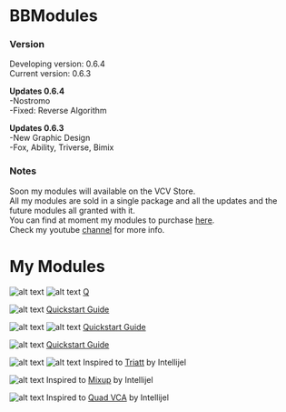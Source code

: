 # BBModules

### Version
Developing version: 0.6.4 <br>
Current version: 0.6.3 <br>

<b>Updates 0.6.4</b><br>
-Nostromo<br>
-Fixed: Reverse Algorithm

<b>Updates 0.6.3</b><br>
-New Graphic Design<br>
-Fox, Ability, Triverse, Bimix

### Notes
Soon my modules will available on the VCV Store.<br>
All my modules are sold in a single package and all the updates and the future modules all granted with it.<br>
You can find at moment my modules to purchase <a href="https://gumroad.com/bbmodules">here</a>.<br>
Check my youtube <a href="https://www.youtube.com/channel/UCr-XgZjigmCxKmNMk75pRYQ?view_as=subscriber">channel</a> for more info.

# My Modules

![alt text](img/complexoscillator.png)
![alt text](img/comenu.png)
<a href="/QSG/complexoscillator/readme.md">Q</a><br>

![alt text](img/nostromo.png)
<a href="">Quickstart Guide</a><br>

![alt text](img/fox.png)
![alt text](img/foxmenu.png)
<a href="/QSG/fox/readme.md">Quickstart Guide</a><br>

![alt text](img/ability.png)
<a href="/QSG/ability/readme.md">Quickstart Guide</a><br>

![alt text](img/triverse.png)
![alt text](img/triversemenu.png)
Inspired to <a href="https://intellijel.com/shop/eurorack/triatt/">Triatt</a> by Intellijel<br>

![alt text](img/bimix.png)
Inspired to <a href="https://intellijel.com/shop/eurorack/mixup/">Mixup</a> by Intellijel<br>

![alt text](img/mixture.png) 
Inspired to <a href="https://intellijel.com/shop/eurorack/quad-vca/">Quad VCA</a> by Intellijel<br>
